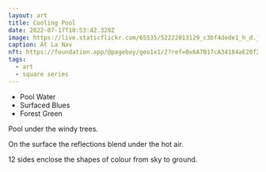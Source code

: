 ```yaml
---
layout: art
title: Cooling Pool
date: 2022-07-17T10:53:42.328Z
image: https://live.staticflickr.com/65535/52222013129_c3bf4dede1_h_d.jpg
caption: At La Nav
nft: https://foundation.app/@pageboy/geo1x1/2?ref=0x6A7B17cA34184aE20f2679F06a4Bb0c592e83cAD
tags:
  - art
  - square series
---
```

* Pool Water
* Surfaced Blues
* Forest Green

Pool under the windy trees.

On the surface the reflections blend under the hot air.

12 sides enclose the shapes of colour from sky to ground.
